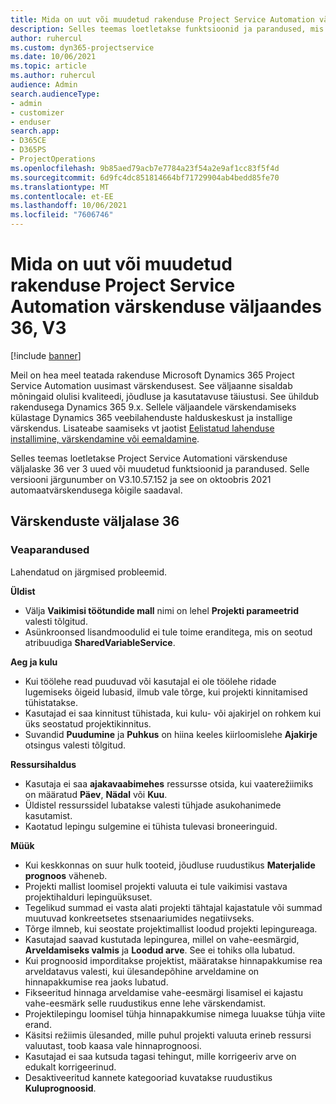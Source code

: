```yaml
---
title: Mida on uut või muudetud rakenduse Project Service Automation värskenduse väljaandes 36, V3
description: Selles teemas loetletakse funktsioonid ja parandused, mis on saadaval rakenduse Microsoft Dynamics 365 Project Service Automation värskenduse väljaandes 36, V3.
author: ruhercul
ms.custom: dyn365-projectservice
ms.date: 10/06/2021
ms.topic: article
ms.author: ruhercul
audience: Admin
search.audienceType:
- admin
- customizer
- enduser
search.app:
- D365CE
- D365PS
- ProjectOperations
ms.openlocfilehash: 9b85aed79acb7e7784a23f54a2e9af1cc83f5f4d
ms.sourcegitcommit: 6d9fc4dc851814664bf71729904ab4bedd85fe70
ms.translationtype: MT
ms.contentlocale: et-EE
ms.lasthandoff: 10/06/2021
ms.locfileid: "7606746"
---
```

# <a name="whats-new-or-changed-in-project-service-automation-update-release-36-v3"></a>Mida on uut või muudetud rakenduse Project Service Automation värskenduse väljaandes 36, V3

[!include [banner](../includes/psa-now-project-operations.md)]

Meil on hea meel teatada rakenduse Microsoft Dynamics 365 Project Service Automation uusimast värskendusest. See väljaanne sisaldab mõningaid olulisi kvaliteedi, jõudluse ja kasutatavuse täiustusi. See ühildub rakendusega Dynamics 365 9.x. Sellele väljaandele värskendamiseks külastage Dynamics 365 veebilahenduste halduskeskust ja installige värskendus. Lisateabe saamiseks vt jaotist [Eelistatud lahenduse installimine, värskendamine või eemaldamine](/power-platform/admin/install-remove-preferred-solution).

Selles teemas loetletakse Project Service Automationi värskenduse väljalaske 36 ver 3 uued või muudetud funktsioonid ja parandused. Selle versiooni järgunumber on V3.10.57.152 ja see on oktoobris 2021 automaatvärskendusega kõigile saadaval.

## <a name="update-release-36"></a>Värskenduste väljalase 36

### <a name="bug-fixes"></a>Veaparandused

Lahendatud on järgmised probleemid.

**Üldist**
- Välja **Vaikimisi töötundide mall** nimi on lehel **Projekti parameetrid** valesti tõlgitud.
- Asünkroonsed lisandmoodulid ei tule toime eranditega, mis on seotud atribuudiga **SharedVariableService**.

**Aeg ja kulu**
- Kui töölehe read puuduvad või kasutajal ei ole töölehe ridade lugemiseks õigeid lubasid, ilmub vale tõrge, kui projekti kinnitamised tühistatakse.
- Kasutajad ei saa kinnitust tühistada, kui kulu- või ajakirjel on rohkem kui üks seostatud projektikinnitus.
- Suvandid **Puudumine** ja **Puhkus** on hiina keeles kiirloomislehe **Ajakirje** otsingus valesti tõlgitud.

**Ressursihaldus**
- Kasutaja ei saa **ajakavaabimehes** ressursse otsida, kui vaaterežiimiks on määratud **Päev**, **Nädal** või **Kuu**.
- Üldistel ressurssidel lubatakse valesti tühjade asukohanimede kasutamist. 
- Kaotatud lepingu sulgemine ei tühista tulevasi broneeringuid.

**Müük**
- Kui keskkonnas on suur hulk tooteid, jõudluse ruudustikus **Materjalide prognoos** väheneb.
- Projekti mallist loomisel projekti valuuta ei tule vaikimisi vastava projektihalduri lepinguüksuset.
- Tegelikud summad ei vasta alati projekti tähtajal kajastatule või summad muutuvad konkreetsetes stsenaariumides negatiivseks.
- Tõrge ilmneb, kui seostate projektimallist loodud projekti lepingureaga.
- Kasutajad saavad kustutada lepingurea, millel on vahe-eesmärgid, **Arveldamiseks valmis** ja **Loodud arve**. See ei tohiks olla lubatud.
- Kui prognoosid imporditakse projektist, määratakse hinnapakkumise rea arveldatavus valesti, kui ülesandepõhine arveldamine on hinnapakkumise rea jaoks lubatud.
- Fikseeritud hinnaga arveldamise vahe-eesmärgi lisamisel ei kajastu vahe-eesmärk selle ruudustikus enne lehe värskendamist.
- Projektilepingu loomisel tühja hinnapakkumise nimega luuakse tühja viite erand.
- Käsitsi režiimis ülesanded, mille puhul projekti valuuta erineb ressursi valuutast, toob kaasa vale hinnaprognoosi.
- Kasutajad ei saa kutsuda tagasi tehingut, mille korrigeeriv arve on edukalt korrigeerinud.
- Desaktiveeritud kannete kategooriad kuvatakse ruudustikus **Kuluprognoosid**.



